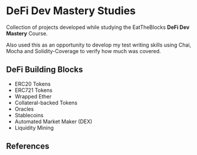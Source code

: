 # DeFi Dev Mastery Studies

Collection of projects developed while studying the EatTheBlocks **DeFi Dev Mastery** Course.

Also used this as an opportunity to develop my test writing skills using Chai, Mocha and Solidity-Coverage to verify how much was covered.

## DeFi Building Blocks

- ERC20 Tokens
- ERC721 Tokens
- Wrapped Ether
- Collateral-backed Tokens
- Oracles
- Stablecoins
- Automated Market Maker (DEX)
- Liquidity Mining

## References
